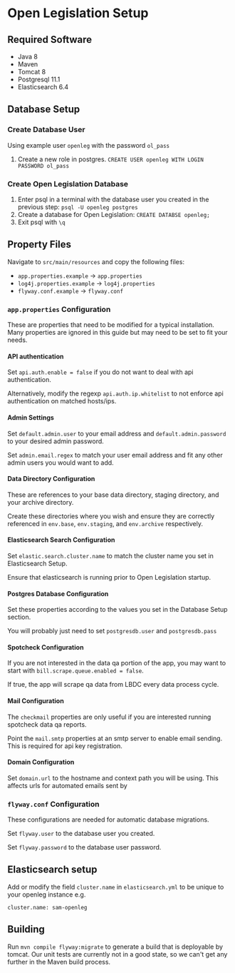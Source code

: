 # Open Legislation Setup

## Required Software

* Java 8
* Maven
* Tomcat 8
* Postgresql 11.1
* Elasticsearch 6.4

## Database Setup

### Create Database User

Using example user `openleg` with the password `ol_pass`

1. Create a new role in postgres. 
   `CREATE USER openleg WITH LOGIN PASSWORD ol_pass`

### Create Open Legislation Database

1. Enter psql in a terminal with the database user you created in the previous step: `psql -U openleg postgres`
1. Create a database for Open Legislation: `CREATE DATABSE openleg;`
1. Exit psql with `\q`

## Property Files

Navigate to `src/main/resources` and copy the following files:
* `app.properties.example` -> `app.properties`
* `log4j.properties.example` -> `log4j.properties`
* `flyway.conf.example` -> `flyway.conf`

### `app.properties` Configuration

These are properties that need to be modified for a typical installation.  Many properties are ignored in this guide but may need to be set to fit your needs.

#### API authentication

Set `api.auth.enable = false` if you do not want to deal with api authentication.
   
Alternatively, modify the regexp `api.auth.ip.whitelist` to not enforce api authentication on matched hosts/ips.

#### Admin Settings

Set `default.admin.user` to your email address and `default.admin.password` to your desired admin password.

Set `admin.email.regex` to match your user email address and fit any other admin users you would want to add.

#### Data Directory Configuration

These are references to your base data directory, staging directory, and your archive directory.

Create these directories where you wish and ensure they are correctly referenced in `env.base`, `env.staging`, and `env.archive` respectively.

#### Elasticsearch Search Configuration

Set `elastic.search.cluster.name` to match the cluster name you set in Elasticsearch Setup.

Ensure that elasticsearch is running prior to Open Legislation startup.

#### Postgres Database Configuration

Set these properties according to the values you set in the Database Setup section.

You will probably just need to set `postgresdb.user` and `postgresdb.pass`

#### Spotcheck Configuration

If you are not interested in the data qa portion of the app, you may want to start with `bill.scrape.queue.enabled = false`.

If true, the app will scrape qa data from LBDC every data process cycle.

#### Mail Configuration

The `checkmail` properties are only useful if you are interested running spotcheck data qa reports.

Point the `mail.smtp` properties at an smtp server to enable email sending.  This is required for api key registration.

#### Domain Configuration

Set `domain.url` to the hostname and context path you will be using.  This affects urls for automated emails sent by 

### `flyway.conf` Configuration

These configurations are needed for automatic database migrations.

Set `flyway.user` to the database user you created.

Set `flyway.password` to the database user password.

## Elasticsearch setup

Add or modify the field `cluster.name` in `elasticsearch.yml` to be unique to your openleg instance e.g.
```
cluster.name: sam-openleg
```

## Building

Run `mvn compile flyway:migrate` to generate a build that is deployable by tomcat.  Our unit tests are currently not in a good state, so we can't get any further in the Maven build process.

